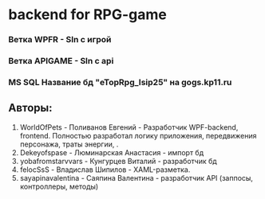 # backend for RPG-game
### Ветка WPFR - Sln с игрой
### Ветка APIGAME - Sln c api
### MS SQL Название бд "eTopRpg_Isip25" на gogs.kp11.ru

## Авторы: 
1. WorldOfPets - Поливанов Евгений - Разработчик WPF-backend, frontend. Полностью разработал логику приложения, передвижения персонажа, траты энергии, .
2. Dekeyofspase - Люминарская Анастасия - импорт бд
3. yobafromstarvvars - Кунгурцев Виталий - разработчик бд
4. felocSsS - Владислав Шипилов - XAML-разметка.
5. sayapinavalentina - Саяпина Валентина - разработчик API (заппосы, контроллеры, методы)
